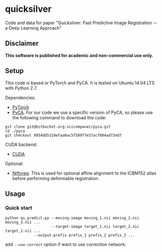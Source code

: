 # quicksilver
Code and data for paper "Quicksilver: Fast Predictive Image Registration -- a Deep Learning Approach"

## Disclaimer 
**This software is published for academic and non-commercial use only.**

## Setup
This code is based or PyTorch and PyCA. It is tested on Ubuntu 14.04 LTS with Python 2.7.

Dependencies:
* [PyTorch](http://pytorch.org/)  
* [PyCA](https://bitbucket.org/scicompanat/pyca). For our code we use a specific version of PyCA, so please use the following command to download the code:
```
git clone git@bitbucket.org:scicompanat/pyca.git
cd ./pyca
git checkout 9954dd5319efaa0ac5f58977e57acf004ad73ed7
```

CUDA backend:
* [CUDA](https://developer.nvidia.com/cuda-downloads)

Optional:
* [Niftyreg](https://sourceforge.net/projects/niftyreg/). This is used for optional affine alignment to the ICBM152 atlas before performing deformable registration.


## Usage
### Quick start
```
python qs_predict.py --moving-image moving_1.nii moving_2.nii moving_3.nii ...
                     --target-image target_1.nii target_2.nii target_2.nii ...
		     --output-prefix prefix_1 prefix_2 prefix_3 ...
```
add ``--use-correct`` option if want to use correction network.
                     
